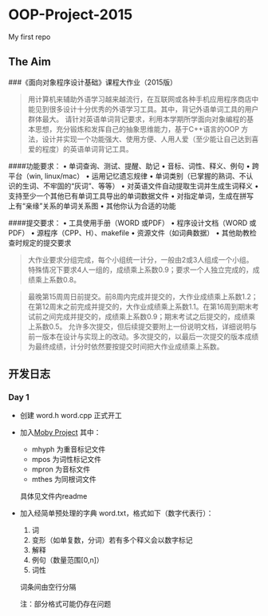 # OOP-Project-2015
My first repo

## The Aim
###《面向对象程序设计基础》课程大作业（2015版）

>用计算机来辅助外语学习越来越流行，在互联网或各种手机应用程序商店中能见到很多设计十分优秀的外语学习工具。其中，背记外语单词工具的用户群体最大。
>请针对英语单词背记要求，利用本学期所学面向对象编程的基本思想，充分锻炼和发挥自己的抽象思维能力，基于C++语言的OOP 方法，设计并实现一个功能强大、使用方便、人用人爱（至少能让自己达到喜爱的程度）的英语单词背记工具。

####功能要求：
	• 单词查询、测试、提醒、助记
	• 音标、词性、释义、例句
	• 跨平台（win, linux/mac）
	• 运用记忆遗忘规律
	• 单词类别（已掌握的熟词、不认识的生词、不牢固的“灰词”、等等）
	• 对英语文件自动提取生词并生成生词释义
	• 支持至少一个其他已有单词工具导出的单词数据文件
	• 对指定单词，生成在拼写上有“亲缘”关系的单词关系图
	• 其他你认为合适的功能

####提交要求：
	• 工具使用手册（WORD 或PDF）
	• 程序设计文档（WORD 或PDF）
	• 源程序（CPP、H）、makefile
	• 资源文件（如词典数据）
	• 其他助教检查时规定的提交要求

>大作业要求分组完成，每个小组统一计分，一般由2或3人组成一个小组。特殊情况下要求4人一组的，成绩乘上系数0.9；要求一个人独立完成的，成绩乘上系数0.8。

>最晚第15周周日前提交。前8周内完成并提交的，大作业成绩乘上系数1.2；在第12周末之前完成并提交的，大作业成绩乘上系数1.1。在第16周到期末考试前之间完成并提交的，成绩乘上系数0.9；期末考试之后提交的，成绩乘上系数0.5。
>允许多次提交，但后续提交要附上一份说明文档，详细说明与前一版本在设计与实现上的改动。多次提交的，以最后一次提交的版本成绩为最终成绩，计分时依然要按提交时间把大作业成绩乘上系数。

## 开发日志

### Day 1

- 创建 word.h word.cpp 正式开工
- 加入[Moby Project](http://icon.shef.ac.uk/Moby/) 其中：
	- mhyph 为重音标记文件
	- mpos 为词性标记文件
	- mpron 为音标文件
	- mthes 为同根词文件
	   
	具体见文件内readme
- 加入经简单预处理的字典 word.txt，格式如下（数字代表行）：
	1. 词
	2. 变形（如单复数，分词）若有多个释义会以数字标记
	3. 解释
	4. 例句（数量范围[0,n]）
	5. 词性
	   
	词条间由空行分隔
	   
	注：部分格式可能仍存在问题




